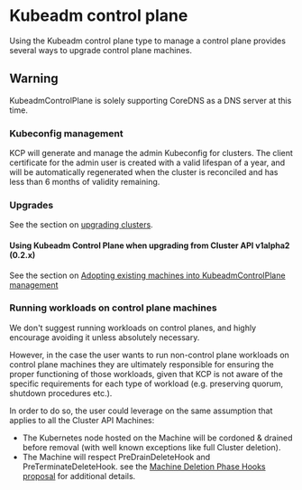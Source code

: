 # Kubeadm control plane

Using the Kubeadm control plane type to manage a control plane provides several ways to upgrade control plane machines.

<aside class="note warning">

<h1>Warning</h1>

KubeadmControlPlane is solely supporting CoreDNS as a DNS server at this time.

</aside>

### Kubeconfig management

KCP will generate and manage the admin Kubeconfig for clusters. The client certificate for the admin user is created
with a valid lifespan of a year, and will be automatically regenerated when the cluster is reconciled and has less than
6 months of validity remaining.

### Upgrades

See the section on [upgrading clusters][upgrades].

#### Using Kubeadm Control Plane when upgrading from Cluster API v1alpha2 (0.2.x)

See the section on [Adopting existing machines into KubeadmControlPlane management][adoption]

### Running workloads on control plane machines

We don't suggest running workloads on control planes, and highly encourage avoiding it unless absolutely necessary.

However, in the case the user wants to run non-control plane workloads on control plane machines they
are ultimately responsible for ensuring the proper functioning of those workloads, given that KCP is not
aware of the specific requirements for each type of workload (e.g. preserving quorum, shutdown procedures etc.).

In order to do so, the user could leverage on the same assumption that applies to all the
Cluster API Machines:

- The Kubernetes node hosted on the Machine will be cordoned & drained before removal (with well
  known exceptions like full Cluster deletion).
- The Machine will respect PreDrainDeleteHook and PreTerminateDeleteHook. see the
  [Machine Deletion Phase Hooks proposal](https://github.com/kubernetes-sigs/cluster-api/blob/main/docs/proposals/20200602-machine-deletion-phase-hooks.md)
  for additional details.

<!-- links -->
[adoption]: upgrading-cluster-api-versions.md#adopting-existing-machines-into-kubeadmcontrolplane-management
[upgrades]: upgrading-clusters.md#how-to-upgrade-the-kubernetes-control-plane-version
